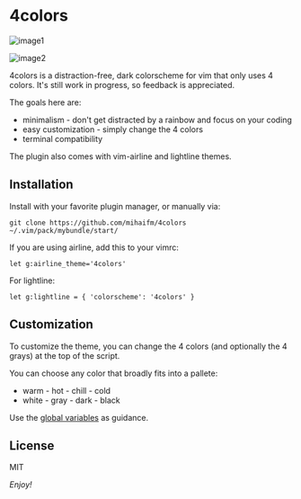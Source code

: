 # 4colors

![image1](https://github.com/mihaifm/4colors/assets/981184/6349cbe0-6a06-4e2c-8aa8-8d92fdb8e195)

![image2](https://github.com/mihaifm/4colors/assets/981184/81daed10-c700-4175-9a98-24ed49c396d5)

4colors is a distraction-free, dark colorscheme for vim that only uses 4 colors. It's still work in progress, so feedback is appreciated.

The goals here are:

- minimalism - don't get distracted by a rainbow and focus on your coding
- easy customization - simply change the 4 colors
- terminal compatibility

The plugin also comes with vim-airline and lightline themes.

## Installation

Install with your favorite plugin manager, or manually via:

    git clone https://github.com/mihaifm/4colors ~/.vim/pack/mybundle/start/

If you are using airline, add this to your vimrc:

    let g:airline_theme='4colors'

For lightline:

    let g:lightline = { 'colorscheme': '4colors' }

## Customization

To customize the theme, you can change the 4 colors (and optionally the 4 grays) at the top of the script.

You can choose any color that broadly fits into a pallete:

* warm - hot - chill - cold
* white - gray - dark - black

Use the [global variables](https://github.com/mihaifm/4colors/blob/f0b50e4e58f2d6c8a9ae989a26f5d6b2dcaeabee/colors/4colors.vim#L13) as guidance.

## License

MIT

*Enjoy!*
